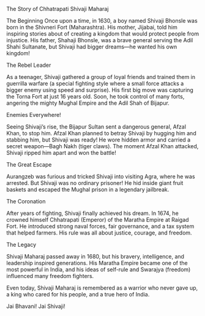 The Story of Chhatrapati Shivaji Maharaj 


The Beginning
Once upon a time, in 1630, a boy named Shivaji Bhonsle was born in the Shivneri Fort (Maharashtra). His mother, Jijabai, told him inspiring stories about
of creating a kingdom that would protect people from injustice. His father, Shahaji Bhonsle, was a brave general serving the Adil Shahi Sultanate, but Shivaji had bigger dreams—he wanted his own kingdom!



The Rebel Leader

As a teenager, Shivaji gathered a group of loyal friends and trained them in guerrilla warfare (a special fighting style where a small force attacks a bigger enemy using speed and surprise). His first big
move was capturing the Torna Fort at just 16 years old. Soon, he took control of many forts, angering the mighty Mughal Empire and the Adil Shah of Bijapur.


Enemies Everywhere!

Seeing Shivaji’s rise, the Bijapur Sultan sent a dangerous general, Afzal Khan, to stop him. Afzal Khan planned to betray Shivaji by hugging him and stabbing him, but Shivaji was ready! He wore hidden armor and carried a secret weapon—Bagh Nakh (tiger claws). The moment Afzal Khan attacked, Shivaji ripped him apart and won the battle!


The Great Escape

Aurangzeb was furious and tricked Shivaji into visiting Agra, where he was arrested. But Shivaji was no ordinary prisoner! He hid inside giant fruit baskets and escaped the Mughal prison in a legendary jailbreak.

The Coronation

After years of fighting, Shivaji finally achieved his dream. In 1674, he crowned himself Chhatrapati (Emperor) of the Maratha Empire at Raigad Fort. He introduced strong naval forces, fair governance, and a tax system that helped farmers. His rule was all about justice, courage, and freedom.

The Legacy

Shivaji Maharaj passed away in 1680, but his bravery, intelligence, and leadership inspired generations. His Maratha Empire became one of the most powerful in India, and his ideas of self-rule and Swarajya (freedom) influenced many freedom fighters.

Even today, Shivaji Maharaj is remembered as a warrior who never gave up, a king who cared for his people, and a true hero of India.

Jai Bhavani! Jai Shivaji!
